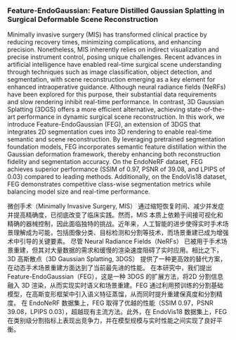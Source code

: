 ### Feature-EndoGaussian: Feature Distilled Gaussian Splatting in Surgical Deformable Scene Reconstruction

Minimally invasive surgery (MIS) has transformed clinical practice by reducing recovery times, minimizing complications, and enhancing precision. Nonetheless, MIS inherently relies on indirect visualization and precise instrument control, posing unique challenges. Recent advances in artificial intelligence have enabled real-time surgical scene understanding through techniques such as image classification, object detection, and segmentation, with scene reconstruction emerging as a key element for enhanced intraoperative guidance. Although neural radiance fields (NeRFs) have been explored for this purpose, their substantial data requirements and slow rendering inhibit real-time performance. In contrast, 3D Gaussian Splatting (3DGS) offers a more efficient alternative, achieving state-of-the-art performance in dynamic surgical scene reconstruction. In this work, we introduce Feature-EndoGaussian (FEG), an extension of 3DGS that integrates 2D segmentation cues into 3D rendering to enable real-time semantic and scene reconstruction. By leveraging pretrained segmentation foundation models, FEG incorporates semantic feature distillation within the Gaussian deformation framework, thereby enhancing both reconstruction fidelity and segmentation accuracy. On the EndoNeRF dataset, FEG achieves superior performance (SSIM of 0.97, PSNR of 39.08, and LPIPS of 0.03) compared to leading methods. Additionally, on the EndoVis18 dataset, FEG demonstrates competitive class-wise segmentation metrics while balancing model size and real-time performance.

微创手术（Minimally Invasive Surgery, MIS） 通过缩短恢复时间、减少并发症并提高精确度，已彻底改变了临床实践。然而，MIS 本质上依赖于间接可视化和精确的器械控制，因此面临独特的挑战。近年来，人工智能的进步使得实时手术场景理解成为可能，包括图像分类、目标检测和分割等技术，而场景重建已成为增强术中引导的关键要素。
尽管 Neural Radiance Fields（NeRFs） 已被用于手术场景重建，但其对大量数据的需求和缓慢的渲染速度阻碍了实时应用。相比之下，3D 高斯散点（3D Gaussian Splatting, 3DGS） 提供了一种更高效的替代方案，在动态手术场景重建方面达到了当前最先进的性能。
在本研究中，我们提出 Feature-EndoGaussian（FEG），这是一种 3DGS 的扩展方法，将2D 分割信息融入 3D 渲染，从而实现实时语义和场景重建。FEG 通过利用预训练的分割基础模型，在高斯变形框架中引入语义特征蒸馏，从而同时提升重建保真度和分割精度。
在 EndoNeRF 数据集上，FEG 取得了优越的性能（SSIM 0.97，PSNR 39.08，LPIPS 0.03），超越现有主流方法。此外，在 EndoVis18 数据集上，FEG 在类别级分割指标上表现出竞争力，并在模型规模与实时性能之间实现了良好平衡。
